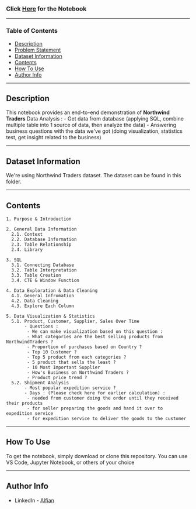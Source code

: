 ### Click [Here](https://nbviewer.org/github/FiguringThingsOut/DataSciencePortofolio/blob/a5c47f43d71c103851ba9ad5032eb0727e5d2812/DataAnalysis%20-%20NorthwindTraders/NorthwindTraders.ipynb) for the Notebook

---

### Table of Contents

- [Description](#description)
- [Problem Statement](#problem-statement)
- [Dataset Information](#dataset-information)
- [Contents](#contents)
- [How To Use](#how-to-use)
- [Author Info](#author-info)

---

## Description

This notebook provides an end-to-end demonstration of **Northwind Traders** Data Analysis : 
    - Get data from database (applying SQL, combine multiple table into 1 source of data, then analyze the data)
    - Answering business questions with the data we've got (doing visualization, statistics test, get insight related to the business)

---

## Dataset Information

We're using Northwind Traders dataset. The dataset can be found in this folder.

---

## Contents

    1. Purpose & Introduction

    2. General Data Information
      2.1. Context
      2.2. Database Information
      2.3. Table Relationship
      2.4. Library

    3. SQL
      3.1. Connecting Database
      3.2. Table Interpretation
      3.3. Table Creation
      3.4. CTE & Window Function
      
    4. Data Exploration & Data Cleaning
      4.1. General Infromation
      4.2. Data Cleaning
      4.3. Explore Each Column
      
    5. Data Visualization & Statistics
      5.1. Product, Customer, Supplier, Sales Over Time
           - Questions : 
            - We can make visualization based on this question :
            - What categories are the best selling products from NorthwindTraders ?
            - Proportion of purchases based on Country ?
            - Top 10 Customer ?
            - Top 5 product from each categories ?
            - 5 product that sells the least ?
            - 10 Most Important Supplier
            - How's Business on Northwind Traders ?
            - Product price trend ?
      5.2. Shipment Analysis
           - Most popular expedition service ?
           - Days : (Please check here for earlier calculation) :
            - needed from customer doing the order until they received their products
            - for seller preparing the goods and hand it over to expedition service
            - for expedition service to deliver the goods to the customer
                
---

## How To Use

To get the notebook, simply download or clone this repository. You can use VS Code, Jupyter Notebook, or others of your choice

---

## Author Info

- LinkedIn - [Alfian](https://www.linkedin.com/in/alfian-05238b125/)
